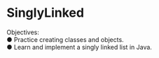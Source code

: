 # SinglyLinked
Objectives:<br>
● Practice creating classes and objects.<br>
● Learn and implement a singly linked list in Java.
